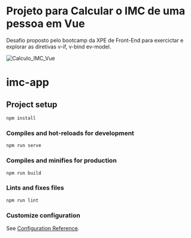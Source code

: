 <h1> Projeto para Calcular o IMC de uma pessoa em Vue </h1>

<p> Desafio proposto pelo bootcamp da XPE de Front-End para exercictar e explorar as diretivas v-if, v-bind ev-model.</p>

![Calculo_IMC_Vue](https://github.com/marceloabbadia/Calculo_IMC_Vue.js/assets/112344339/c883b1a5-d56c-47e8-bbcc-73d76636177c)


# imc-app

## Project setup
```
npm install
```

### Compiles and hot-reloads for development
```
npm run serve
```

### Compiles and minifies for production
```
npm run build
```

### Lints and fixes files
```
npm run lint
```

### Customize configuration
See [Configuration Reference](https://cli.vuejs.org/config/).
